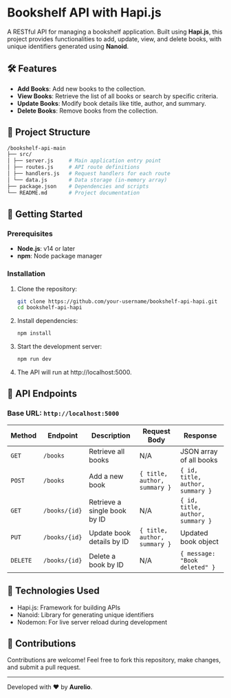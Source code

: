 # Bookshelf API with Hapi.js

A RESTful API for managing a bookshelf application. Built using **Hapi.js**, this project provides functionalities to add, update, view, and delete books, with unique identifiers generated using **Nanoid**.

## 🛠️ Features

- **Add Books**: Add new books to the collection.
- **View Books**: Retrieve the list of all books or search by specific criteria.
- **Update Books**: Modify book details like title, author, and summary.
- **Delete Books**: Remove books from the collection.

## 📂 Project Structure

```bash
/bookshelf-api-main
├── src/
│ ├── server.js     # Main application entry point
│ ├── routes.js     # API route definitions
│ ├── handlers.js   # Request handlers for each route
│ └── data.js       # Data storage (in-memory array)
├── package.json    # Dependencies and scripts
└── README.md       # Project documentation
```

## 🚀 Getting Started

### Prerequisites

- **Node.js**: v14 or later
- **npm**: Node package manager

### Installation

1. Clone the repository:

   ```bash
   git clone https://github.com/your-username/bookshelf-api-hapi.git
   cd bookshelf-api-hapi
   ```

2. Install dependencies:

   ```bash
   npm install
   ```

3. Start the development server:

   ```bash
   npm run dev
   ```

4. The API will run at http://localhost:5000.

## 📄 API Endpoints

### Base URL: `http://localhost:5000`

| **Method** | **Endpoint**  | **Description**              | **Request Body**             | **Response**                     |
| ---------- | ------------- | ---------------------------- | ---------------------------- | -------------------------------- |
| `GET`      | `/books`      | Retrieve all books           | N/A                          | JSON array of all books          |
| `POST`     | `/books`      | Add a new book               | `{ title, author, summary }` | `{ id, title, author, summary }` |
| `GET`      | `/books/{id}` | Retrieve a single book by ID | N/A                          | `{ id, title, author, summary }` |
| `PUT`      | `/books/{id}` | Update book details by ID    | `{ title, author, summary }` | Updated book object              |
| `DELETE`   | `/books/{id}` | Delete a book by ID          | N/A                          | `{ message: "Book deleted" }`    |

## 🌟 Technologies Used

- Hapi.js: Framework for building APIs
- Nanoid: Library for generating unique identifiers
- Nodemon: For live server reload during development

## 🤝 Contributions

Contributions are welcome! Feel free to fork this repository, make changes, and submit a pull request.

---

Developed with ❤️ by **Aurelio**.
